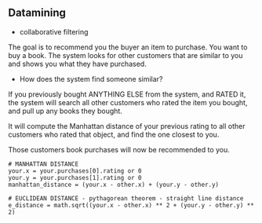 ## Datamining

- collaborative filtering

The goal is to recommend you the buyer an item to purchase. You want to buy a book. The system looks for other customers that are similar to you and shows you what they have purchased.

- How does the system find someone similar?

If you previously bought ANYTHING ELSE from the system, and RATED it, the system will search all other customers who rated the item you bought, and pull up any books they bought.

It will compute the Manhattan distance of your previous rating to all other customers who rated that object, and find the one closest to you.

Those customers book purchases will now be recommended to you.

    # MANHATTAN DISTANCE
    your.x = your.purchases[0].rating or 0
    your.y = your.purchases[1].rating or 0
    manhattan_distance = (your.x - other.x) + (your.y - other.y)

    # EUCLIDEAN DISTANCE - pythagorean theorem - straight line distance
    e_distance = math.sqrt((your.x - other.x) ** 2 + (your.y - other.y) ** 2)

